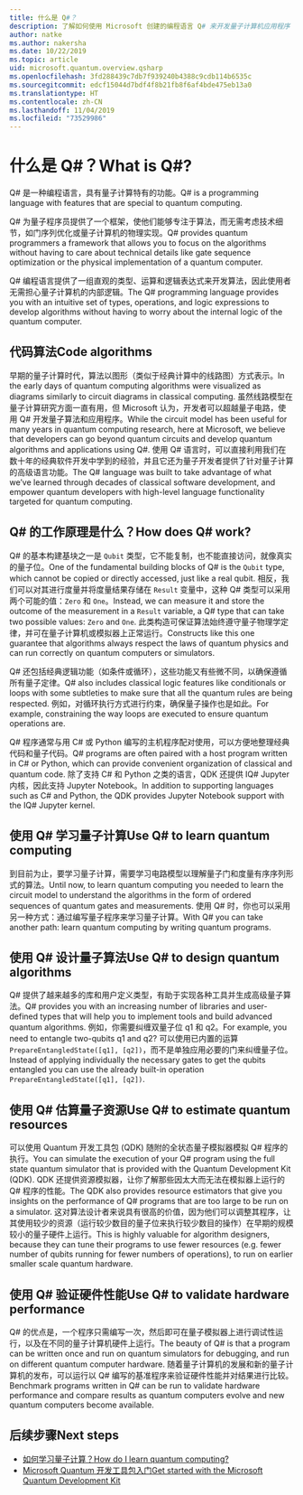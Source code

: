 ```yaml
---
title: 什么是 Q#？
description: 了解如何使用 Microsoft 创建的编程语言 Q# 来开发量子计算机应用程序
author: natke
ms.author: nakersha
ms.date: 10/22/2019
ms.topic: article
uid: microsoft.quantum.overview.qsharp
ms.openlocfilehash: 3fd288439c7db7f939240b4388c9cdb114b6535c
ms.sourcegitcommit: edcf15044d7bdf4f8b21fb8f6af4bde475eb13a0
ms.translationtype: HT
ms.contentlocale: zh-CN
ms.lasthandoff: 11/04/2019
ms.locfileid: "73529986"
---
```

# <a name="what-is-q"></a><span data-ttu-id="61b09-103">什么是 Q#？</span><span class="sxs-lookup"><span data-stu-id="61b09-103">What is Q#?</span></span>

<span data-ttu-id="61b09-104">Q# 是一种编程语言，具有量子计算特有的功能。</span><span class="sxs-lookup"><span data-stu-id="61b09-104">Q# is a programming language with features that are special to quantum computing.</span></span>

<span data-ttu-id="61b09-105">Q# 为量子程序员提供了一个框架，使他们能够专注于算法，而无需考虑技术细节，如门序列优化或量子计算机的物理实现。</span><span class="sxs-lookup"><span data-stu-id="61b09-105">Q# provides quantum programmers a framework that allows you to focus on the algorithms without having to care about technical details like gate sequence optimization or the physical implementation of a quantum computer.</span></span>

<span data-ttu-id="61b09-106">Q# 编程语言提供了一组直观的类型、运算和逻辑表达式来开发算法，因此使用者无需担心量子计算机的内部逻辑。</span><span class="sxs-lookup"><span data-stu-id="61b09-106">The Q# programming language provides you with an intuitive set of types, operations, and logic expressions to develop algorithms without having to worry about the internal logic of the quantum computer.</span></span>

## <a name="code-algorithms"></a><span data-ttu-id="61b09-107">代码算法</span><span class="sxs-lookup"><span data-stu-id="61b09-107">Code algorithms</span></span>

<span data-ttu-id="61b09-108">早期的量子计算时代，算法以图形（类似于经典计算中的线路图）方式表示。</span><span class="sxs-lookup"><span data-stu-id="61b09-108">In the early days of quantum computing algorithms were visualized as diagrams similarly to circuit diagrams in classical computing.</span></span>  <span data-ttu-id="61b09-109">虽然线路模型在量子计算研究方面一直有用，但 Microsoft 认为，开发者可以超越量子电路，使用 Q# 开发量子算法和应用程序。</span><span class="sxs-lookup"><span data-stu-id="61b09-109">While the circuit model has been useful for many years in quantum computing research, here at Microsoft, we believe that developers can go beyond quantum circuits and develop quantum algorithms and applications using Q#.</span></span> <span data-ttu-id="61b09-110">使用 Q# 语言时，可以直接利用我们在数十年的经典软件开发中学到的经验，并且它还为量子开发者提供了针对量子计算的高级语言功能。</span><span class="sxs-lookup"><span data-stu-id="61b09-110">The Q# language was built to take advantage of what we’ve learned through decades of classical software development, and empower quantum developers with high-level language functionality targeted for quantum computing.</span></span>


## <a name="how-does-q-work"></a><span data-ttu-id="61b09-111">Q# 的工作原理是什么？</span><span class="sxs-lookup"><span data-stu-id="61b09-111">How does Q# work?</span></span>

<span data-ttu-id="61b09-112">Q# 的基本构建基块之一是 `Qubit` 类型，它不能复制，也不能直接访问，就像真实的量子位。</span><span class="sxs-lookup"><span data-stu-id="61b09-112">One of the fundamental building blocks of Q# is the `Qubit` type, which cannot be copied or directly accessed, just like a real qubit.</span></span> <span data-ttu-id="61b09-113">相反，我们可以对其进行度量并将度量结果存储在 `Result` 变量中，这种 Q# 类型可以采用两个可能的值：`Zero` 和 `One`。</span><span class="sxs-lookup"><span data-stu-id="61b09-113">Instead, we can measure it and store the outcome of the measurement in a `Result` variable, a Q# type that can take two possible values: `Zero` and `One`.</span></span> <span data-ttu-id="61b09-114">此类构造可保证算法始终遵守量子物理学定律，并可在量子计算机或模拟器上正常运行。</span><span class="sxs-lookup"><span data-stu-id="61b09-114">Constructs like this one guarantee that algorithms always respect the laws of quantum physics and can run correctly on quantum computers or simulators.</span></span>

<span data-ttu-id="61b09-115">Q# 还包括经典逻辑功能（如条件或循环），这些功能又有些微不同，以确保遵循所有量子定律。</span><span class="sxs-lookup"><span data-stu-id="61b09-115">Q# also includes classical logic features like conditionals or loops with some subtleties to make sure that all the quantum rules are being respected.</span></span> <span data-ttu-id="61b09-116">例如，对循环执行方式进行约束，确保量子操作也是如此。</span><span class="sxs-lookup"><span data-stu-id="61b09-116">For example, constraining the way loops are executed to ensure quantum operations are.</span></span>

<span data-ttu-id="61b09-117">Q# 程序通常与用 C# 或 Python 编写的主机程序配对使用，可以方便地整理经典代码和量子代码。</span><span class="sxs-lookup"><span data-stu-id="61b09-117">Q# programs are often paired with a host program written in C# or Python, which can provide convenient organization of classical and quantum code.</span></span> <span data-ttu-id="61b09-118">除了支持 C# 和 Python 之类的语言，QDK 还提供 IQ# Jupyter 内核，因此支持 Jupyter Notebook。</span><span class="sxs-lookup"><span data-stu-id="61b09-118">In addition to supporting languages such as C# and Python, the QDK provides Jupyter Notebook support with the IQ# Jupyter kernel.</span></span>

## <a name="use-q-to-learn-quantum-computing"></a><span data-ttu-id="61b09-119">使用 Q# 学习量子计算</span><span class="sxs-lookup"><span data-stu-id="61b09-119">Use Q# to learn quantum computing</span></span>

<span data-ttu-id="61b09-120">到目前为止，要学习量子计算，需要学习电路模型以理解量子门和度量有序序列形式的算法。</span><span class="sxs-lookup"><span data-stu-id="61b09-120">Until now, to learn quantum computing you needed to learn the circuit model to understand the algorithms in the form of ordered sequences of quantum gates and measurements.</span></span> <span data-ttu-id="61b09-121">使用 Q# 时，你也可以采用另一种方式：通过编写量子程序来学习量子计算。</span><span class="sxs-lookup"><span data-stu-id="61b09-121">With Q# you can take another path: learn quantum computing by writing quantum programs.</span></span>

## <a name="use-q-to-design-quantum-algorithms"></a><span data-ttu-id="61b09-122">使用 Q# 设计量子算法</span><span class="sxs-lookup"><span data-stu-id="61b09-122">Use Q# to design quantum algorithms</span></span>

<span data-ttu-id="61b09-123">Q# 提供了越来越多的库和用户定义类型，有助于实现各种工具并生成高级量子算法。</span><span class="sxs-lookup"><span data-stu-id="61b09-123">Q# provides you with an increasing number of libraries and user-defined types that will help you to implement tools and build advanced quantum algorithms.</span></span> <span data-ttu-id="61b09-124">例如，你需要纠缠双量子位 q1 和 q2。</span><span class="sxs-lookup"><span data-stu-id="61b09-124">For example, you need to entangle two-qubits q1 and q2?</span></span> <span data-ttu-id="61b09-125">可以使用已内置的运算 `PrepareEntangledState([q1], [q2])`，而不是单独应用必要的门来纠缠量子位。</span><span class="sxs-lookup"><span data-stu-id="61b09-125">Instead of applying individually the necessary gates to get the qubits entangled you can use the already built-in operation `PrepareEntangledState([q1], [q2])`.</span></span>

## <a name="use-q-to-estimate-quantum-resources"></a><span data-ttu-id="61b09-126">使用 Q# 估算量子资源</span><span class="sxs-lookup"><span data-stu-id="61b09-126">Use Q# to estimate quantum resources</span></span>

<span data-ttu-id="61b09-127">可以使用 Quantum 开发工具包 (QDK) 随附的全状态量子模拟器模拟 Q# 程序的执行。</span><span class="sxs-lookup"><span data-stu-id="61b09-127">You can simulate the execution of your Q# program using the full state quantum simulator that is provided with the Quantum Development Kit (QDK).</span></span>  <span data-ttu-id="61b09-128">QDK 还提供资源模拟器，让你了解那些因太大而无法在模拟器上运行的 Q# 程序的性能。</span><span class="sxs-lookup"><span data-stu-id="61b09-128">The QDK also provides resource estimators that give you insights on the performance of Q# programs that are too large to be run on a simulator.</span></span>  <span data-ttu-id="61b09-129">这对算法设计者来说具有很高的价值，因为他们可以调整其程序，让其使用较少的资源（运行较少数目的量子位来执行较少数目的操作）在早期的规模较小的量子硬件上运行。</span><span class="sxs-lookup"><span data-stu-id="61b09-129">This is highly valuable for algorithm designers, because they can tune their programs to use fewer resources (e.g. fewer number of qubits running for fewer numbers of operations), to run on earlier smaller scale quantum hardware.</span></span>

## <a name="use-q-to-validate-hardware-performance"></a><span data-ttu-id="61b09-130">使用 Q# 验证硬件性能</span><span class="sxs-lookup"><span data-stu-id="61b09-130">Use Q# to validate hardware performance</span></span>

<span data-ttu-id="61b09-131">Q# 的优点是，一个程序只需编写一次，然后即可在量子模拟器上进行调试性运行，以及在不同的量子计算机硬件上运行。</span><span class="sxs-lookup"><span data-stu-id="61b09-131">The beauty of Q# is that a program can be written once and run on quantum simulators for debugging, and run on different quantum computer hardware.</span></span>  <span data-ttu-id="61b09-132">随着量子计算机的发展和新的量子计算机的发布，可以运行以 Q# 编写的基准程序来验证硬件性能并对结果进行比较。</span><span class="sxs-lookup"><span data-stu-id="61b09-132">Benchmark programs written in Q# can be run to validate hardware performance and compare results as quantum computers evolve and new quantum computers become available.</span></span>  

## <a name="next-steps"></a><span data-ttu-id="61b09-133">后续步骤</span><span class="sxs-lookup"><span data-stu-id="61b09-133">Next steps</span></span>

* [<span data-ttu-id="61b09-134">如何学习量子计算？</span><span class="sxs-lookup"><span data-stu-id="61b09-134">How do I learn quantum computing?</span></span>](xref:microsoft.quantum.overview.learn)
* [<span data-ttu-id="61b09-135">Microsoft Quantum 开发工具包入门</span><span class="sxs-lookup"><span data-stu-id="61b09-135">Get started with the Microsoft Quantum Development Kit</span></span>](xref:microsoft.quantum.welcome)
